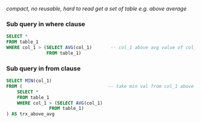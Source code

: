 *compact, no reusable, hard to read*
*get  a set of table e.g. above average*

### Sub query in where clause
```sql
SELECT *
FROM table_1
WHERE col_1 > (SELECT AVG(col_1)       -- col_1 above avg value of col_1
			   FROM table_1)
```

### Sub query in from clause
```sql
SELECT MIN(col_1)
FROM (                                -- take min val from col_1 above avg values
	SELECT *
	FROM table_1
	WHERE col_1 > (SELECT AVG(col_1)
				FROM table_1)
) AS trx_above_avg
```